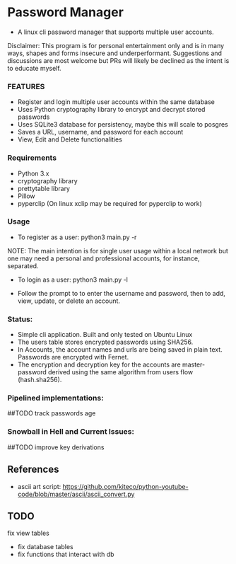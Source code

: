 # Password Manager

- A linux cli password manager that supports multiple user accounts.

Disclaimer: This program is for personal entertainment only and is in many ways,
shapes and forms insecure and underperformant. Suggestions and discussions are most
welcome but PRs will likely be declined as the intent is to educate myself.

### FEATURES

- Register and login multiple user accounts within the same database
- Uses Python cryptography library to encrypt and decrypt stored passwords
- Uses SQLite3 database for persistency, maybe this will scale to posgres
- Saves a URL, username, and password for each account
- View, Edit and Delete functionalities

### Requirements

- Python 3.x
- cryptography library
- prettytable library
- Pillow
- pyperclip (On linux xclip may be required for pyperclip to work)

### Usage

- To register as a user: python3 main.py -r

NOTE: The main intention is for single user usage within a local network but one may need a personal and professional accounts, for instance, separated.

- To login as a user: python3 main.py -l

- Follow the prompt to to enter the username and password, then to add, view, update, or delete an account.

### Status:

- Simple cli application. Built and only tested on Ubuntu Linux
- The users table stores encrypted passwords using SHA256.
- In Accounts, the account names and urls are being saved in plain text. Passwords are encrypted with Fernet.
- The encryption and decryption key for the accounts are master-password derived using the same
algorithm from users flow (hash.sha256).

### Pipelined implementations:

##TODO track passwords age

### Snowball in Hell and Current Issues:

##TODO improve key derivations

## References

- ascii art script: https://github.com/kiteco/python-youtube-code/blob/master/ascii/ascii_convert.py

## TODO

fix view tables
- fix database tables
- fix functions that interact with db
